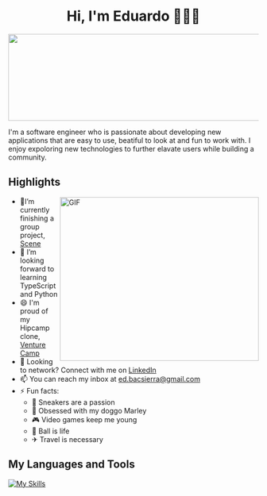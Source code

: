<div align='center'>
    <h1>Hi, I'm Eduardo 👋👨‍💻</h1>  
</div>
<img  src="https://mir-s3-cdn-cf.behance.net/project_modules/max_1200/79731568097599.5b50bca477735.jpg" height=175px width=1050px />

I'm a software engineer who is passionate about developing new applications that are easy to use, beatiful to look at and fun to work with. I enjoy expoloring new technologies to further elavate users while building a community.

## Highlights

<img align=right alt="GIF" src="https://i.pinimg.com/originals/a5/35/60/a53560c8088900e266880f779dacced7.gif" width="400" height="330" />

- 📝I’m currently finishing a group project, [Scene][scene]
- 🌱 I’m looking forward to learning TypeScript and Python
- 😄 I'm proud of my Hipcamp clone, [Venture Camp][venturecamp]
- 💬 Looking to network? Connect with me on [LinkedIn][linkedin]
- 📫 You can reach my inbox at ed.bacsierra@gmail.com
- ⚡ Fun facts:
   - 👟 Sneakers are a passion
   - 🐶 Obsessed with my doggo Marley
   - 🎮 Video games keep me young
   - 🏀 Ball is life
   - ✈ Travel is necessary


## My Languages and Tools
[![My Skills](https://skillicons.dev/icons?i=git,github,js,nodejs,rails,react,redux,express,postgres,mongodb,html,css,ruby,aws,heroku)](https://skillicons.dev)

[scene]: https://scene-app.herokuapp.com/
[linkedin]: https://www.linkedin.com/in/eduardobacsierra/
[venturecamp]: https://venture-camp.herokuapp.com/





<!--
**bann-dito/bann-dito** is a ✨ _special_ ✨ repository because its `README.md` (this file) appears on your GitHub profile.

Here are some ideas to get you started:

- 🔭 I’m currently working on ...
- 🌱 I’m currently learning ...
- 👯 I’m looking to collaborate on ...
- 🤔 I’m looking for help with ...
- 💬 Ask me about ...
- 📫 How to reach me: ...
- 😄 Pronouns: ...
- ⚡ Fun fact: ...
-->

